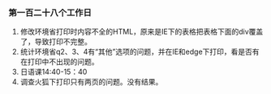 ### 第一百二十八个工作日
1. 修改环境省打印时内容不全的HTML，原来是IE下的表格把表格下面的div覆盖了，导致打印不完整。
2. 统计环境省q2、3、4有“其他”选项的问题，并在IE和edge下打印，看是否有在打印中不出现的问题。
3. 日语课14:40-15：40
4. 调查火狐下打印只有两页的问题。没有结果。
